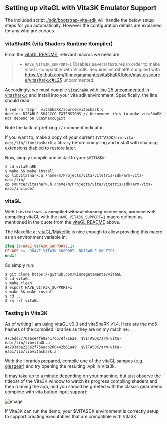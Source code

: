 ## Setting up vitaGL with Vita3K Emulator Support

The included script [./sdk/bootstrap-vita-sdk](./sdk/bootstrap-vita-sdk) will handle the below setup steps for you automatically. However the configuration details are explained for any who are curious.

### vitaShaRK (**vita** **Sha**ders **R**untime **K**ompiler)

From the [vitaGL README](https://github.com/Rinnegatamante/vitaGL), relevant macros we need are:

> * `HAVE_VITA3K_SUPPORT=1` Disables several features in order to make vitaGL compatible with Vita3K. Requires vitaShaRK compiled with https://github.com/Rinnegatamante/vitaShaRK/blob/master/source/vitashark.c#L25 uncommented.

Accordingly, we must compile [`vitaShaRK`](https://github.com/Rinnegatamante/vitaShaRK) with [line 25 uncommented in vitashark.c](https://github.com/Rinnegatamante/vitaShaRK/blob/master/source/vitashark.c#L25) and install into your vita sdk environment. Specifically, the line should read:

```console
$ sed -n '25p'  vitaShaRK/source/vitashark.c
#define DISABLE_SHACCCG_EXTENSIONS // Uncomment this to make vitaShaRK not depend on SceShaccCgExt
```

Note the lack of prefixing `//` comment indicator.

If you want to, make a copy of your current `$VITASDK/arm-vita-eabi/lib/libvitashark.a` library before compiling and install with shacccg extensions diabled to restore later.

Now, simply compile and install to your `$VITASDK`:
```console
$ cd vitaShaRK
$ make && make install
cp libvitashark.a /home/m/Projects/vita/vitetris/sdk/arm-vita-eabi/lib/
cp source/vitashark.h /home/m/Projects/vita/vitetris/sdk/arm-vita-eabi/include/
```

### vitaGL

With `libvitashark.a` compiled without shacccg extensions, proceed with compiling vitaGL with the
`HAVE_VITA3K_SUPPORT=1` macro defined as mentioned in the quote from the [vitaGL README](https://github.com/Rinnegatamante/vitaGL) above.

The Makefile at [vitaGL/Makefile](https://github.com/Rinnegatamante/vitaGL/blob/master/Makefile) is nice enough to allow providing this macro as an environment variable in:

```Makefile
ifeq ($(HAVE_VITA3K_SUPPORT),1)
CFLAGS += -DHAVE_VITA3K_SUPPORT -DDISABLE_HW_ETC1
endif
```

So simply run:
```console
$ git clone https://github.com/Rinnegatamante/vitaGL
$ cd vitaGL
$ make clean
$ export HAVE_VITA3K_SUPPORT=1
$ make && make install
$ cd ..
$ rm -rf vitaGL
```

### Testing in Vita3K

As of writing I am using vitaGL v0.3 and vitaShaRK v1.4. Here are the md5 hashes of the compiled libraries as they are on my machine:

```
4736dd7770aace4fe92417c67ef7162e  $VITASDK/arm-vita-eabi/lib/libvitaGL.a
4a283aba225e2f756ecb260442b61a49  $VITASDK/arm-vita-eabi/lib/libvitashark.a
```

With the libraries prepared, compile one of the vitaGL sampes (e.g. [glesgear](https://github.com/Rinnegatamante/vitaGL/tree/master/samples/glesgear)) and try opening the resulting .vpk in Vita3k.

It may take up to a minute depending on your machine, but just observe the titlebar of the Vita3K window to watch its progress compiling shaders and then running the app, and you should be greeted with the classic gear demo complete with vita button input support:

![image](https://user-images.githubusercontent.com/85039141/218005951-8900aa37-7092-4909-9774-f4e70ce0a9b5.png)

If Vita3K can run the demo, your $VITASDK environment is correctly setup to support creating executables that are compatible with Vita3K.